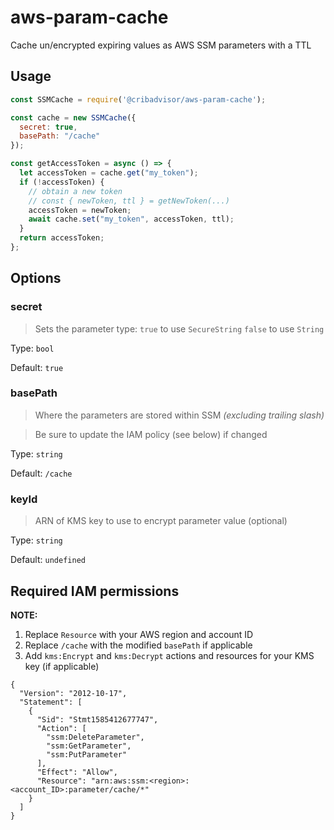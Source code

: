 # aws-param-cache

Cache un/encrypted expiring values as AWS SSM parameters with a TTL

## Usage
```js
const SSMCache = require('@cribadvisor/aws-param-cache');

const cache = new SSMCache({
  secret: true,
  basePath: "/cache"
});

const getAccessToken = async () => {
  let accessToken = cache.get("my_token");
  if (!accessToken) {
    // obtain a new token
    // const { newToken, ttl } = getNewToken(...)
    accessToken = newToken;
    await cache.set("my_token", accessToken, ttl);
  }
  return accessToken;
};
```

## Options

### secret

> Sets the parameter type: `true` to use `SecureString` `false` to use `String`

Type: `bool`

Default: `true`

### basePath

> Where the parameters are stored within SSM *(excluding trailing slash)*

> Be sure to update the IAM policy (see below) if changed

Type: `string`

Default: `/cache`

### keyId

> ARN of KMS key to use to encrypt parameter value (optional)

Type: `string`

Default: `undefined`

## Required IAM permissions
**NOTE:**
1. Replace `Resource` with your AWS region and account ID
2. Replace `/cache` with the modified `basePath` if applicable
3. Add `kms:Encrypt` and `kms:Decrypt` actions and resources for your KMS key (if applicable)
```
{
  "Version": "2012-10-17",
  "Statement": [
    {
      "Sid": "Stmt1585412677747",
      "Action": [
        "ssm:DeleteParameter",
        "ssm:GetParameter",
        "ssm:PutParameter"
      ],
      "Effect": "Allow",
      "Resource": "arn:aws:ssm:<region>:<account_ID>:parameter/cache/*"
    }
  ]
}
```
